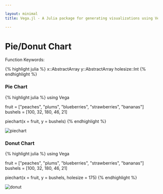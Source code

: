 ```yaml
---

layout: minimal
title: Vega.jl - A Julia package for generating visualizations using Vega

---
```


# Pie/Donut Chart

Function Keywords:

{% highlight julia %}
x::AbstractArray
y::AbstractArray
holesize::Int
{% endhighlight %}

### Pie Chart

{% highlight julia %}
using Vega

fruit = ["peaches", "plums", "blueberries", "strawberries", "bananas"]
bushels = [100, 32, 180, 46, 21]

piechart(x = fruit, y = bushels)
{% endhighlight %}

<img src ="http://johnmyleswhite.github.io/Vega.jl/images/piechart.png" alt = "piechart">

### Donut Chart

{% highlight julia %}
using Vega

fruit = ["peaches", "plums", "blueberries", "strawberries", "bananas"]
bushels = [100, 32, 180, 46, 21]

piechart(x = fruit, y = bushels, holesize = 175)
{% endhighlight %}

<img src ="http://johnmyleswhite.github.io/Vega.jl/images/donutchart.png" alt = "donut">